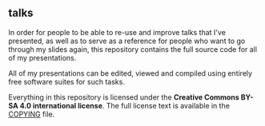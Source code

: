 ## talks ##

In order for people to be able to re-use and improve talks that I've presented,
as well as to serve as a reference for people who want to go through my slides
again, this repository contains the full source code for all of my
presentations.

All of my presentations can be edited, viewed and compiled using entirely free
software suites for such tasks.

Everything in this repository is licensed under the **Creative Commons BY-SA
4.0 international license**. The full license text is available in the
[COPYING](COPYING) file.
